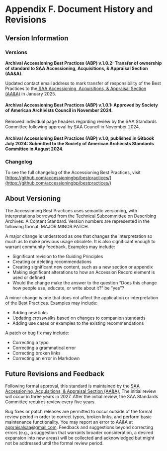 # Appendix F. Document History and Revisions

## Version Information

### Versions

**Archival Accessioning Best Practices (ABP) v.1.0.2: Transfer of ownership of standard to SAA Accessioning, Acquisitions, & Appraisal Section (AA\&A).**

Updated contact email address to mark transfer of responsibility of the Best Practices to the[ SAA Accessioning, Acquisitions, & Appraisal Section (AA\&A)](https://www2.archivists.org/groups/accessioning-acquisitions-appraisal-section) in January 2025.

#### **Archival Accessioning Best Practices (ABP) v.1.0.1**: Approved by Society of American Archivists Council in November 2024.

Removed individual page headers regarding review by the SAA Standards Committee following approval by SAA Council in November 2024.

#### **Archival Accessioning Best Practices (ABP) v.1.0, published in Gitbook July 2024**: Submitted to the Society of American Archivists Standards Committee in August 2024.

### Changelog

To see the full changelog of the Accessioning Best Practices, visit [https://github.com/accessioningbp/bestpractices/](https://github.com/accessioningbp/bestpractices/)

## About Versioning

The Accessioning Best Practices uses semantic versioning, with interpretations borrowed from the Technical Subcommittee on Describing Archives: A Content Standard. Version numbers are represented in the following format: MAJOR.MINOR.PATCH.

A major change is understood as one that changes the interpretation so much as to make previous usage obsolete. It is also significant enough to warrant community feedback. Examples may include:

* Significant revision to the Guiding Principles
* Creating or deleting recommendations
* Creating significant new content, such as a new section or appendix
* Making significant alterations to how an Accession Record element is used or defined
* Would the change make the answer to the question “Does this change how people use, educate, or write about it?” be “yes”?

A minor change is one that does not affect the application or interpretation of the Best Practices. Examples may include:

* Adding new links
* Updating crosswalks based on changes to companion standards
* Adding use cases or examples to the existing recommendations

A patch or bug fix may include:

* Correcting a typo
* Correcting a grammatical error
* Correcting broken links
* Correcting an error in Markdown

## Future Revisions and Feedback

Following formal approval, this standard is maintained by the [SAA Accessioning, Acquisitions, & Appraisal Section (AA\&A).](https://www2.archivists.org/groups/accessioning-acquisitions-appraisal-section) The initial review will occur in three years in 2027. After the initial review, the SAA Standards Committee requires review every five years.&#x20;

Bug fixes or patch releases are permitted to occur outside of the formal review period in order to correct typos, broken links, and perform basic maintenance functionality. You may report an error to AA\&A at [appraisalsaa@gmail.com](mailto:appraisalsaa@gmail.com). Feedback and suggestions beyond correcting errors (e.g., a suggestion that warrants broader consideration, a desired expansion into new areas) will be collected and acknowledged but might not be addressed until the formal review period.
